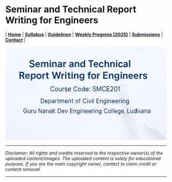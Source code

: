# Seminar and Technical Report Writing for Engineers

| **[Home](README.md)** | **[Syllabus](Contents/Syllabus.md)** | **[Guidelines](Contents/Guidelines.md)** | **[Weekly Progress (2025)](Contents/Weekly_2025.md)** | **[Submissions](Contents/Submissions.md)** |   **[Contact](Contents/Contact.md)** |  

![SMCE](Contents/Images/SMCE.png)

---

*Disclamer: All rights and credits reserved to the respective owner(s) of the uploaded content/images. The uploaded content is solely for educational purpose. If you are the main copyright owner, contact to claim credit or content removal.*

---
